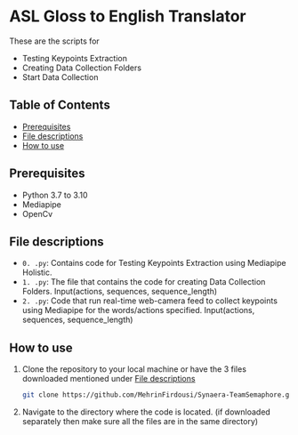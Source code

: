 # ASL Gloss to English Translator <!-- omit in toc -->

These are the scripts for 
- Testing Keypoints Extraction 
- Creating Data Collection Folders 
- Start Data Collection

## Table of Contents <!-- omit in toc -->

- [Prerequisites](#prerequisites)
- [File descriptions](#file-descriptions)
- [How to use](#how-to-use)


## Prerequisites

- Python 3.7 to 3.10
- Mediapipe
- OpenCv

## File descriptions

- `0. .py`: Contains code for Testing Keypoints Extraction using Mediapipe Holistic.
- `1. .py`: The file that contains the code for creating Data Collection Folders. Input(actions, sequences, sequence_length)
- `2. .py`: Code that run real-time web-camera feed to collect keypoints using Mediapipe for the words/actions specified. Input(actions, sequences, sequence_length)

## How to use

1. Clone the repository to your local machine or have the 3 files downloaded mentioned under [File descriptions](#file-descriptions)

    ``` bash
    git clone https://github.com/MehrinFirdousi/Synaera-TeamSemaphore.git
    ```

2. Navigate to the directory where the code is located. (if downloaded separately then make sure all the files are in the same directory)
